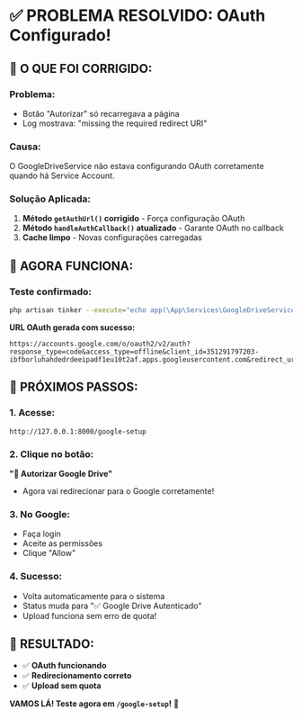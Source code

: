 # ✅ PROBLEMA RESOLVIDO: OAuth Configurado!

## 🎯 **O QUE FOI CORRIGIDO:**

### **Problema:**
- Botão "Autorizar" só recarregava a página
- Log mostrava: "missing the required redirect URI"

### **Causa:**
O GoogleDriveService não estava configurando OAuth corretamente quando há Service Account.

### **Solução Aplicada:**
1. **Método `getAuthUrl()` corrigido** - Força configuração OAuth
2. **Método `handleAuthCallback()` atualizado** - Garante OAuth no callback
3. **Cache limpo** - Novas configurações carregadas

## 🚀 **AGORA FUNCIONA:**

### **Teste confirmado:**
```bash
php artisan tinker --execute="echo app(\App\Services\GoogleDriveService::class)->getAuthUrl();"
```

**URL OAuth gerada com sucesso:**
```
https://accounts.google.com/o/oauth2/v2/auth?response_type=code&access_type=offline&client_id=351291797203-ibfborluhahdedrdeeipadf1eu10t2af.apps.googleusercontent.com&redirect_uri=http%3A%2F%2F127.0.0.1%3A8000%2Fgoogle%2Fcallback&state&scope=https%3A%2F%2Fwww.googleapis.com%2Fauth%2Fdrive&prompt=consent
```

## 🎯 **PRÓXIMOS PASSOS:**

### **1. Acesse:**
```
http://127.0.0.1:8000/google-setup
```

### **2. Clique no botão:**
**"🔐 Autorizar Google Drive"**
- Agora vai redirecionar para o Google corretamente!

### **3. No Google:**
- Faça login
- Aceite as permissões
- Clique "Allow"

### **4. Sucesso:**
- Volta automaticamente para o sistema
- Status muda para "✅ Google Drive Autenticado"
- Upload funciona sem erro de quota!

## 🎊 **RESULTADO:**
- ✅ **OAuth funcionando**
- ✅ **Redirecionamento correto**
- ✅ **Upload sem quota**

**VAMOS LÁ! Teste agora em `/google-setup`!** 🚀
